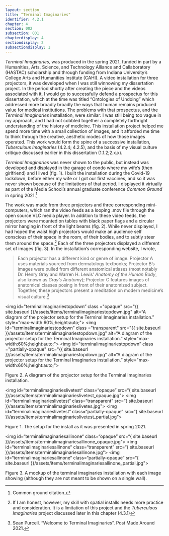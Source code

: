 ```yaml
---
layout: section
title: “Terminal Imaginaries"
identifier: 4.2.1
chapter: 4
section: 002
subsection: 001
chapterdisplay: 4
sectiondisplay: 2
subsectiondisplay: 1
---
```



*Terminal Imaginaries,* was produced in the spring 2021, funded in part by a Humanities, Arts, Science, and Technology Alliance and Callaboratory (HASTAC) scholarship and through funding from Indiana University’s College Arts and Humanities Institute (CAHI). A video installation for three projectors, it was developed when I was still winnowing my dissertation project. In the period shortly after creating the piece and the videos associated with it, I would go to successfully defend a prospectus for this dissertation, which at the time was titled “Ontologies of Undoing” which addressed more broadly broadly the ways that human remains produced value for medical institutions. The problems with that prospectus, and the *Terminal Imaginaries* installation, were similar: I was still being too vague in my approach, and I had not cobbled together a completely forthright understanding of the history of medicine. This installation project helped me spend more time with a small collection of images, and it afforded me time to think through the creative, aesthetic modes of how those images operated. This work would form the spine of a successive installation, *Tuberculous Imaginaries* (4.2.4; 4.2.5), and the basis of my visual culture critique discussed earlier in this dissertation (1.1.2;2.x.x).

*Terminal Imaginaries* was never shown to the public, but instead was developed and displayed in the garage of condo where my wife’s (then girlfriend) and I lived (fig. 1). I built the installation during the Covid-19 lockdown, before either my wife or I got our first vaccines, and so it was never shown because of the limitations of that period. I displayed it virtually as part of the Media School’s annual graduate conference *Common Ground* in spring 2021.[^fn1] 

The work was made from three projectors and three corresponding mini-computers, which ran the video feeds as a looping .mov file through the open source VLC media player. In addition to these video feeds, the projectors were mounted on tables with black paper flags and a circular mirror hanging in front of the light beams (fig. 2). While never displayed, I had hoped the waist high projectors would make an audience self conscious of their space in the room, of their bodies, and to subtly steer them around the space.[^fn2] Each of the three projectors displayed a different set of images (fig. 3). In the installation’s corresponding website, I wrote, 

>Each projector has a different kind or genre of image. Projector A uses materials sourced from dermatology textbooks; Projector B’s images were pulled from different anatomical atlases (most notably Dr. Henry Gray and Warren H. Lewis’ *Anatomy of the Human Body*, also known as *Gray’s Anatomy*); Projector C features images of anatomical classes posing in front of their anatomized subject. Together, these projectors present a meditation on modern medicine’s visual culture.[^fn3]

<img id="terminalimaginariestopdown” class ="opaque" src="{{ site.baseurl }}/assets/items/terminalimaginariestopdown.jpg" alt=“A diagram of the projector setup for the Terminal Imaginaries installation.” style="max-width:60%;height:auto;">
<img id="terminalimaginariestopdown” class ="transparent" src="{{ site.baseurl }}/assets/items/terminalimaginariestopdown.jpg" alt=“A diagram of the projector setup for the Terminal Imaginaries installation.” style="max-width:60%;height:auto;">
<img id="terminalimaginariestopdown” class ="partially-opaque" src="{{ site.baseurl }}/assets/items/terminalimaginariestopdown.jpg" alt=“A diagram of the projector setup for the Terminal Imaginaries installation.” style="max-width:60%;height:auto;">

Figure 2. A diagram of the projector setup for the Terminal Imaginaries installation.


<img id=“terminalimaginarieslivetest“ class=“opaque” src=“{ site.baseurl }}/assets/items/terminalimaginarieslivetest_opaque.jpg">
<img id=“terminalimaginarieslivetest“ class=“transparent” src=“{ site.baseurl }}/assets/items/terminalimaginarieslivetes.jpg">
<img id=“terminalimaginarieslivetest“ class=“partially-opaque” src=“{ site.baseurl }}/assets/items/terminalimaginarieslivetest_partial.jpg">

Figure 1. The setup for the install as it was presented in spring 2021.

<img id=“terminalimaginariesallinone“ class=“opaque” src=“{ site.baseurl }}/assets/items/terminalimaginariesallinone_opaque.jpg">
<img id=“terminalimaginariesallinone“ class=“transparent” src=“{ site.baseurl }}/assets/items/terminalimaginariesallinone.jpg">
<img id=“terminalimaginariesallinone“ class=“partially-opaque” src=“{ site.baseurl }}/assets/items/terminalimaginariesallinone_partial.jpg">

Figure 3. A mockup of the terminal imaginaries installation with each image showing (although they are not meant to be shown on a single wall).

[^fn1]: Common ground citation.

[^fn2]: If I am honest, however, my skill with spatial installs needs more practice and consideration. It is a limitation of this project and the *Tuberculous Imaginaries* project discussed later in this chapter (4.3.1)

[^fn3]: Sean Purcell. “Welcome to Terminal Imaginaries”. Post Made Around 2021.